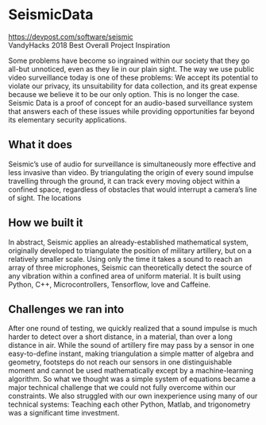 # SeismicData
https://devpost.com/software/seismic <br>
VandyHacks 2018 Best Overall Project
Inspiration

Some problems have become so ingrained within our society that they go all-but unnoticed, even as they lie in our plain sight. The way we use public video surveillance today is one of these problems: We accept its potential to violate our privacy, its unsuitability for data collection, and its great expense because we believe it to be our only option. This is no longer the case. Seismic Data is a proof of concept for an audio-based surveillance system that answers each of these issues while providing opportunities far beyond its elementary security applications.


What it does
---------------

Seismic’s use of audio for surveillance is simultaneously more effective and less invasive than video. By triangulating the origin of every sound impulse travelling through the ground, it can track every moving object within a confined space, regardless of obstacles that would interrupt a camera’s line of sight. The locations 


How we built it
----------------
In abstract, Seismic applies an already-established mathematical system, originally developed to triangulate the position of military artillery, but on a relatively smaller scale. Using only the time it takes a sound to reach an array of three microphones, Seismic can theoretically detect the source of any vibration within a confined area of uniform material. It is built using Python, C++, Microcontrollers, Tensorflow, love and Caffeine.


Challenges we ran into
-----------------
After one round of testing, we quickly realized that a sound impulse is much harder to detect over a short distance, in a material, than over a long distance in air. While the sound of artillery fire may pass by a sensor in one easy-to-define instant, making triangulation a simple matter of algebra and geometry, footsteps do not reach our sensors in one distinguishable moment and cannot be used mathematically except by a machine-learning algorithm. So what we thought was a simple system of equations became a major technical challenge that we could not fully overcome within our constraints. We also struggled with our own inexperience using many of our technical systems: Teaching each other Python, Matlab, and trigonometry was a significant time investment.
